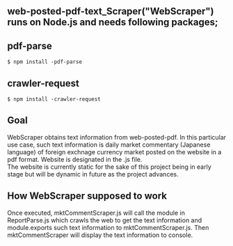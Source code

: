 ## web-posted-pdf-text_Scraper("WebScraper") runs on Node.js and needs following packages;

## pdf-parse  
```
$ npm install -pdf-parse  
```
## crawler-request  
```
$ npm install -crawler-request
```
## Goal  
WebScraper obtains text information from web-posted-pdf.
In this particular use case, such text information is daily market commentary (Japanese language) of foreign exchnage currency market posted on the website in a pdf format. Website is designated in the .js file.  
The website is currently static for the sake of this project being in early stage but will be dynamic in future as the project advances.  

## How WebScraper supposed to work
Once executed, mktCommentScraper.js will call the module in ReportParse.js which crawls the web to get the text information and module.exports such text information to mktCommentScraper.js. Then mktCommentScraper will display the text information to console. 
